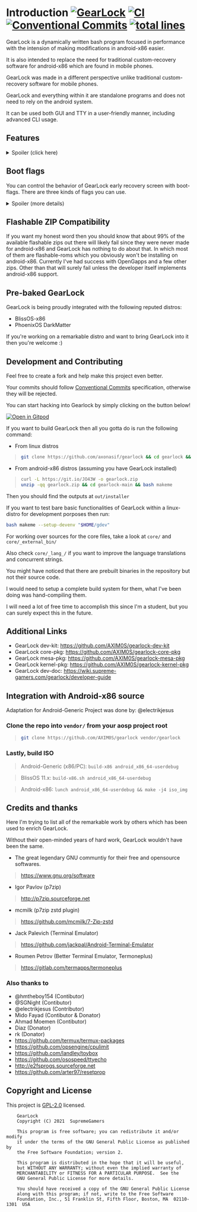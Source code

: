# Introduction [![GearLock][gl]][gl2] [![CI][ci]][cilink] [![Conventional Commits][cc]][cclink] [![total lines][tl]][ttlink]

GearLock is a dynamically written bash program focused in performance with the intension of making modifications in android-x86 easier.

It is also intended to replace the need for traditional custom-recovery software for android-x86 which are found in mobile phones.

GearLock was made in a different perspective unlike traditional custom-recovery software for mobile phones.

GearLock and everything within it are standalone programs and does not need to rely on the android system.

It can be used both GUI and TTY in a user-friendly manner, including advanced CLI usage.

## Features

<details>
  <summary>Spoiler (click here)</summary>
  
- Install any custom kernel / mesa or pretty much anything. There are also tons of other extension & packages available in our RESOURCES section for you to install with a powerful package-manager.

- Install flashable zip files. (BETA)

- Use RECOVERY-MODE even before your android starts.
  - + MidNight Commander FileManager integration in recovery mode.
  - + Repair corrupted EXT partitions before booting up the OS.

- Decompress / extend the size of your system image

- Backup & restore your whole data

- Mesa Version faker

- Change CPU governor & frequency

- Change MAC Address

- Update google apps directly from a opengapps package

- Install latest/custom magisk version directly from github source by patching the ramdisk. (on-device)

- GoogleLess Mode feature

- Unity Game Engine Crash Fix

- Resolve the issue for magisk installation, in which magisk makes the tty unusable

- SU-Handler for switching between SuperSU & MagiskSU

- Introducing GearProp, which can force overwrite any system property.

- Purge / remove extra kernel modules from your system

- MultiLang support with UTF8. (EN, VN, {CN, ES --- yet to be done})

- Record screen with audio without any app. (Directly from gearlock with internal audio support)

- Very developer friendly with tons of easy to use tools

- Disable / Enable Laptop touchpad or keyboard

- Extensible by installing custom extensions

- And many more! This list is probably outdated, lol.
  
</details>

## Boot flags

You can control the behavior of GearLock early recovery screen with boot-flags.
There are three kinds of flags you can use.

<details>
  <summary>Spoiler (more details)</summary>

- RECOVERY
- FRESHBOOT
- FIXFS
- NOGFX

### Grub config example

```sh
linux /vmlinuz quiet FRESHBOOT
```

### RECOVERY

This will enter recovery mode on boot

In recovery mode, you can use some special gearlock functions like supercharge,...

### FRESHBOOT

Fresh boot android (no /data)

### FIXFS

This will auto-fix root filesystem on each boot from the option which you find in recovery mode.

In other words, it will run fsck against your root partition.

Grub-Flag> `FIXFS=1`

File-Flag> `fixfs`

### NOGFX

When this flag is found, GearLock does not attempt to get the best possible visuals during RECOVERY-MODE. There are some really rare cases among some users in which when GearLock tries to ensure better visuals, kernel panic happens during boot.

Grub-Flag> `NOGFX=1`
File-Flag> `nogfx`

</details>

## Flashable ZIP Compatibility

If you want my honest word then you should know that about 99% of the available flashable zips out there will likely fail since they were never made for android-x86 and GearLock has nothing to do about that. In which most of them are flashable-roms which you obviously won't be installing on android-x86. Currently I've had success with OpenGapps and a few other zips. Other than that will surely fail unless the developer itself implements android-x86 support.

## Pre-baked GearLock

GearLock is being proudly integrated with the following reputed distros:

- BlissOS-x86
- PhoenixOS DarkMatter

If you're working on a remarkable distro and want to bring GearLock into it then you're welcome :)

## Development and Contributing

Feel free to create a fork and help make this project even better.

Your commits should follow [Conventional Commits](https://www.conventionalcommits.org/en/v1.0.0) specification, otherwise they will be rejected.

You can start hacking into Gearlock by simply clicking on the button below!

[![Open in Gitpod](https://gitpod.io/button/open-in-gitpod.svg)](https://gitpod.io/#https://github.com/axonasif/gearlock)

If you want to build GearLock then all you gotta do is run the following command:

- From linux distros

> ```bash
> git clone https://github.com/axonasif/gearlock && cd gearlock && bash makeme
> ```

- From android-x86 distros (assuming you have GearLock installed)

> ```bash
> curl -L https://git.io/JO43W -o gearlock.zip
> unzip -qq gearlock.zip && cd gearlock-main && bash makeme
> ```

Then you should find the outputs at `out/installer`

If you want to test bare basic functionalities of GearLock within a linux-distro for development porposes then run:

```bash
bash makeme --setup-devenv "$HOME/gdev"
```

For working over sources for the core files, take a look at `core/` and `core/_external_bin/`

Also check `core/_lang_/` if you want to improve the language translations and concurrent strings.

You might have noticed that there are prebuilt binaries in the repository but not their source code.

I would need to setup a complete build system for them, what I've been doing was hand-compiling them.

I will need a lot of free time to accomplish this since I'm a student, but you can surely expect this in the future.

## Additional Links

- GearLock dev-kit: <https://github.com/AXIM0S/gearlock-dev-kit>
- GearLock core-pkg: <https://github.com/AXIM0S/gearlock-core-pkg>
- GearLock mesa-pkg: <https://github.com/AXIM0S/gearlock-mesa-pkg>
- GearLock kernel-pkg: <https://github.com/AXIM0S/gearlock-kernel-pkg>
- GearLock dev-doc: <https://wiki.supreme-gamers.com/gearlock/developer-guide>

## Integration with Android-x86 source

Adaptation for Android-Generic Project was done by: @electrikjesus

### Clone the repo into `vendor/` from your aosp project root

> ```bash
> git clone https://github.com/AXIM0S/gearlock vendor/gearlock
> ```

### Lastly, build ISO

> Android-Generic (x86/PC):
`build-x86 android_x86_64-userdebug`

> BlissOS 11.x:
`build-x86.sh android_x86_64-userdebug`

> Android-x86:
`lunch android_x86_64-userdebug && make -j4 iso_img`

## Credits and thanks

Here I'm trying to list all of the remarkable work by others which has been used to enrich GearLock.

Without their open-minded years of hard work, GearLock wouldn't have been the same.

- The great legendary GNU communtiy for their free and opensource softwares.

> <https://www.gnu.org/software>

- Igor Pavlov (p7zip)

> <http://p7zip.sourceforge.net>

- mcmilk (p7zip zstd plugin)

> <https://github.com/mcmilk/7-Zip-zstd>

- Jack Palevich (Terminal Emulator)

> <https://github.com/jackpal/Android-Terminal-Emulator>

- Roumen Petrov (Better Terminal Emulator, Termoneplus)

> <https://gitlab.com/termapps/termoneplus>

### Also thanks to

- @hmtheboy154 (Contibutor)
- @SGNight (Contibutor)
- @electrikjesus (Contributor)
- Mido Fayad (Contibutor & Donator)
- Ahmad Moemen (Contibutor)
- Diaz (Donator)
- rk (Donator)
- <https://github.com/termux/termux-packages>
- <https://github.com/opsengine/cpulimit>
- <https://github.com/landley/toybox>
- <https://github.com/osospeed/ttyecho>
- <http://e2fsprogs.sourceforge.net>
- <https://github.com/arter97/resetprop>

## Copyright and License

This project is [GPL-2.0](https://github.com/AXIM0S/gearlock/blob/main/LICENSE) licensed.

```license
    GearLock
    Copyright (C) 2021  SupremeGamers

    This program is free software; you can redistribute it and/or modify
    it under the terms of the GNU General Public License as published by
    the Free Software Foundation; version 2.

    This program is distributed in the hope that it will be useful,
    but WITHOUT ANY WARRANTY; without even the implied warranty of
    MERCHANTABILITY or FITNESS FOR A PARTICULAR PURPOSE.  See the
    GNU General Public License for more details.

    You should have received a copy of the GNU General Public License
    along with this program; if not, write to the Free Software
    Foundation, Inc., 51 Franklin St, Fifth Floor, Boston, MA  02110-1301  USA
```

[gl]: https://img.shields.io/badge/GearLock-7.3.15-blue.svg
[gl2]: https://github.com/AXIM0S/gearlock
[ci]: https://github.com/AXIM0S/gearlock/workflows/CI/badge.svg
[cilink]: https://github.com/AXIM0S/gearlock/actions
[cc]: https://img.shields.io/badge/Conventional%20Commits-1.0.0-yellow.svg
[cclink]: https://conventionalcommits.org
[tl]: https://tokei.rs/b1/github/axonasif/gearlock?category=lines
[ttlink]: https://github.com/axonasif/gearlock
